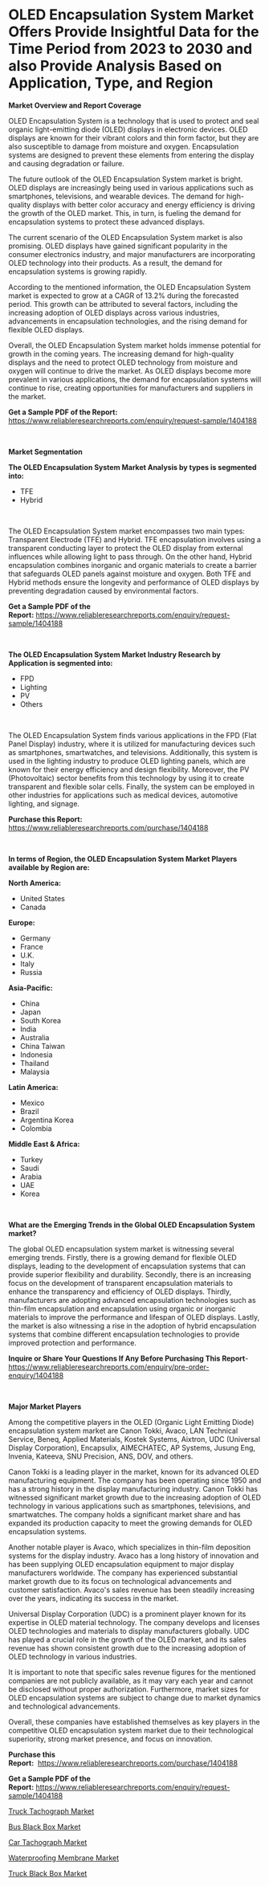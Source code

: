 <p><h1>OLED Encapsulation System Market Offers Provide Insightful Data for the Time Period from 2023 to 2030 and also Provide Analysis Based on Application, Type, and Region</h1></p><p><strong>Market Overview and Report Coverage</strong></p>
<p><p>OLED Encapsulation System is a technology that is used to protect and seal organic light-emitting diode (OLED) displays in electronic devices. OLED displays are known for their vibrant colors and thin form factor, but they are also susceptible to damage from moisture and oxygen. Encapsulation systems are designed to prevent these elements from entering the display and causing degradation or failure.</p><p>The future outlook of the OLED Encapsulation System market is bright. OLED displays are increasingly being used in various applications such as smartphones, televisions, and wearable devices. The demand for high-quality displays with better color accuracy and energy efficiency is driving the growth of the OLED market. This, in turn, is fueling the demand for encapsulation systems to protect these advanced displays.</p><p>The current scenario of the OLED Encapsulation System market is also promising. OLED displays have gained significant popularity in the consumer electronics industry, and major manufacturers are incorporating OLED technology into their products. As a result, the demand for encapsulation systems is growing rapidly.</p><p>According to the mentioned information, the OLED Encapsulation System market is expected to grow at a CAGR of 13.2% during the forecasted period. This growth can be attributed to several factors, including the increasing adoption of OLED displays across various industries, advancements in encapsulation technologies, and the rising demand for flexible OLED displays.</p><p>Overall, the OLED Encapsulation System market holds immense potential for growth in the coming years. The increasing demand for high-quality displays and the need to protect OLED technology from moisture and oxygen will continue to drive the market. As OLED displays become more prevalent in various applications, the demand for encapsulation systems will continue to rise, creating opportunities for manufacturers and suppliers in the market.</p></p>
<p><strong>Get a Sample PDF of the Report:</strong> <a href="https://www.reliableresearchreports.com/enquiry/request-sample/1404188">https://www.reliableresearchreports.com/enquiry/request-sample/1404188</a></p>
<p>&nbsp;</p>
<p><strong>Market Segmentation</strong></p>
<p><strong>The OLED Encapsulation System Market Analysis by types is segmented into:</strong></p>
<p><ul><li>TFE</li><li>Hybrid</li></ul></p>
<p>&nbsp;</p>
<p><p>The OLED Encapsulation System market encompasses two main types: Transparent Electrode (TFE) and Hybrid. TFE encapsulation involves using a transparent conducting layer to protect the OLED display from external influences while allowing light to pass through. On the other hand, Hybrid encapsulation combines inorganic and organic materials to create a barrier that safeguards OLED panels against moisture and oxygen. Both TFE and Hybrid methods ensure the longevity and performance of OLED displays by preventing degradation caused by environmental factors.</p></p>
<p><strong>Get a Sample PDF of the Report:</strong>&nbsp;<a href="https://www.reliableresearchreports.com/enquiry/request-sample/1404188">https://www.reliableresearchreports.com/enquiry/request-sample/1404188</a></p>
<p>&nbsp;</p>
<p><strong>The OLED Encapsulation System Market Industry Research by Application is segmented into:</strong></p>
<p><ul><li>FPD</li><li>Lighting</li><li>PV</li><li>Others</li></ul></p>
<p>&nbsp;</p>
<p><p>The OLED Encapsulation System finds various applications in the FPD (Flat Panel Display) industry, where it is utilized for manufacturing devices such as smartphones, smartwatches, and televisions. Additionally, this system is used in the lighting industry to produce OLED lighting panels, which are known for their energy efficiency and design flexibility. Moreover, the PV (Photovoltaic) sector benefits from this technology by using it to create transparent and flexible solar cells. Finally, the system can be employed in other industries for applications such as medical devices, automotive lighting, and signage.</p></p>
<p><strong>Purchase this Report:</strong>&nbsp; <a href="https://www.reliableresearchreports.com/purchase/1404188">https://www.reliableresearchreports.com/purchase/1404188</a></p>
<p>&nbsp;</p>
<p><strong>In terms of Region, the OLED Encapsulation System Market Players available by Region are:</strong></p>
<p>
    <p> <strong> North America: </strong>
        <ul>
            <li>United States</li>
            <li>Canada</li>
        </ul>
        </p> 
    <p> <strong> Europe: </strong>
        <ul>
            <li>Germany</li>
            <li>France</li>
            <li>U.K.</li>
            <li>Italy</li>
            <li>Russia</li>
        </ul>
        </p> 
    <p> <strong> Asia-Pacific: </strong>
        <ul>
            <li>China</li>
            <li>Japan</li>
            <li>South Korea</li>
            <li>India</li>
            <li>Australia</li>
            <li>China Taiwan</li>
            <li>Indonesia</li>
            <li>Thailand</li>
            <li>Malaysia</li>
        </ul>
        </p> 
    <p> <strong> Latin America: </strong>
        <ul>
            <li>Mexico</li>
            <li>Brazil</li>
            <li>Argentina Korea</li>
            <li>Colombia</li>
        </ul>
        </p> 
    <p> <strong> Middle East & Africa: </strong>
        <ul>
            <li>Turkey</li>
            <li>Saudi</li>
            <li>Arabia</li>
            <li>UAE</li>
            <li>Korea</li>
        </ul>
    </p>
    </p>
<p>&nbsp;</p>
<p><strong>What are the Emerging Trends in the Global OLED Encapsulation System market?</strong></p>
<p><p>The global OLED encapsulation system market is witnessing several emerging trends. Firstly, there is a growing demand for flexible OLED displays, leading to the development of encapsulation systems that can provide superior flexibility and durability. Secondly, there is an increasing focus on the development of transparent encapsulation materials to enhance the transparency and efficiency of OLED displays. Thirdly, manufacturers are adopting advanced encapsulation technologies such as thin-film encapsulation and encapsulation using organic or inorganic materials to improve the performance and lifespan of OLED displays. Lastly, the market is also witnessing a rise in the adoption of hybrid encapsulation systems that combine different encapsulation technologies to provide improved protection and performance.</p></p>
<p><strong>Inquire or Share Your Questions If Any Before Purchasing This Report</strong>- <a href="https://www.reliableresearchreports.com/enquiry/pre-order-enquiry/1404188">https://www.reliableresearchreports.com/enquiry/pre-order-enquiry/1404188</a></p>
<p>&nbsp;</p>
<p><strong>Major Market Players</strong></p>
<p><p>Among the competitive players in the OLED (Organic Light Emitting Diode) encapsulation system market are Canon Tokki, Avaco, LAN Technical Service, Beneq, Applied Materials, Kostek Systems, Aixtron, UDC (Universal Display Corporation), Encapsulix, AIMECHATEC, AP Systems, Jusung Eng, Invenia, Kateeva, SNU Precision, ANS, DOV, and others. </p><p>Canon Tokki is a leading player in the market, known for its advanced OLED manufacturing equipment. The company has been operating since 1950 and has a strong history in the display manufacturing industry. Canon Tokki has witnessed significant market growth due to the increasing adoption of OLED technology in various applications such as smartphones, televisions, and smartwatches. The company holds a significant market share and has expanded its production capacity to meet the growing demands for OLED encapsulation systems.</p><p>Another notable player is Avaco, which specializes in thin-film deposition systems for the display industry. Avaco has a long history of innovation and has been supplying OLED encapsulation equipment to major display manufacturers worldwide. The company has experienced substantial market growth due to its focus on technological advancements and customer satisfaction. Avaco's sales revenue has been steadily increasing over the years, indicating its success in the market.</p><p>Universal Display Corporation (UDC) is a prominent player known for its expertise in OLED material technology. The company develops and licenses OLED technologies and materials to display manufacturers globally. UDC has played a crucial role in the growth of the OLED market, and its sales revenue has shown consistent growth due to the increasing adoption of OLED technology in various industries.</p><p>It is important to note that specific sales revenue figures for the mentioned companies are not publicly available, as it may vary each year and cannot be disclosed without proper authorization. Furthermore, market sizes for OLED encapsulation systems are subject to change due to market dynamics and technological advancements.</p><p>Overall, these companies have established themselves as key players in the competitive OLED encapsulation system market due to their technological superiority, strong market presence, and focus on innovation.</p></p>
<p><strong>Purchase this Report:</strong>&nbsp;&nbsp;<a href="https://www.reliableresearchreports.com/purchase/1404188">https://www.reliableresearchreports.com/purchase/1404188</a></p>
<p></p>
<p><strong>Get a Sample PDF of the Report:</strong>&nbsp;<a href="https://www.reliableresearchreports.com/enquiry/request-sample/1404188">https://www.reliableresearchreports.com/enquiry/request-sample/1404188</a></p>
<p><p><a href="https://medium.com/@gabriellemcgrath66/truck-tachograph-market-report-reveals-the-latest-trends-and-growth-opportunities-of-this-market-13e4e8e591bb">Truck Tachograph Market</a></p><p><a href="https://medium.com/@deirdredavies67/bus-black-box-market-the-key-to-successful-business-strategy-forecast-till-2030-fcb6f3c418b5">Bus Black Box Market</a></p><p><a href="https://medium.com/@deirdreclark76/car-tachograph-market-outlook-industry-overview-and-forecast-2023-to-2030-ac9f87f1690d">Car Tachograph Market</a></p><p><a href="https://www.linkedin.com/pulse/waterproofing-membrane-market-challenges-opportunities-jgktf/">Waterproofing Membrane Market</a></p><p><a href="https://medium.com/@avaalsop666/truck-black-box-market-insight-market-trends-growth-forecasted-from-2023-to-2030-1d4bba75ce2d">Truck Black Box Market</a></p></p>